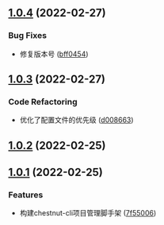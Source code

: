 ## [1.0.4](https://github.com/ChestnutChina/chestnut-cli/compare/1.0.3...1.0.4) (2022-02-27)


### Bug Fixes

* 修复版本号 ([bff0454](https://github.com/ChestnutChina/chestnut-cli/commit/bff0454c9f24ef8eef0e82e7c80a458babdb2b85))


## [1.0.3](https://github.com/ChestnutChina/chestnut-cli/compare/1.0.2...1.0.3) (2022-02-27)


### Code Refactoring

* 优化了配置文件的优先级 ([d008663](https://github.com/ChestnutChina/chestnut-cli/commit/d008663e4c38643885bccdb6209e95eee1bb8141))


## [1.0.2](https://github.com/ChestnutChina/chestnut-cli/compare/1.0.1...1.0.2) (2022-02-25)


## [1.0.1](https://github.com/ChestnutChina/chestnut-cli/compare/7f55006705de5fe2a82a3cff57fe423f4ee0e870...1.0.1) (2022-02-25)


### Features

* 构建chestnut-cli项目管理脚手架 ([7f55006](https://github.com/ChestnutChina/chestnut-cli/commit/7f55006705de5fe2a82a3cff57fe423f4ee0e870))


